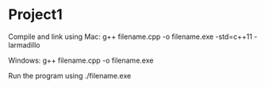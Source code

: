 # Project1

Compile and link using
Mac: g++ filename.cpp -o filename.exe -std=c++11 -larmadillo 


Windows: g++ filename.cpp -o filename.exe

Run the program using ./filename.exe

